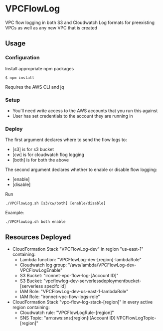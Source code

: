 # VPCFlowLog

VPC flow logging in both S3 and Cloudwatch Log formats for preexisting VPCs as
well as any new VPC that is created

## Usage

### Configuration

Install appropriate npm packages
```
$ npm install
```
Requires the AWS CLI and jq

### Setup

- You'll need write access to the AWS accounts that you run this against
- User has set credentials to the account they are running in

### Deploy

The first argument declares where to send the flow logs to:
- [s3] is for s3 bucket
- [cw] is for cloudwatch flog logging
- [both] is for both the above

The second argument declares whether to enable or disable flow logging:
- [enable]
- [disable]

Run

    ./VPCFlowLog.sh [s3/cw/both] [enable/disable]

Example:

    ./VPCFlowLog.sh both enable

## Resources Deployed

- CloudFormation Stack "VPCFlowLog-dev" in region "us-east-1" containing:
    - Lambda function: "VPCFlowLog-dev-[region]-lambdaRole"
    - Cloudwatch log group: "/aws/lambda/VPCFlowLog-dev-VPCFlowLogEnable"
    - S3 Bucket: "ironnet-vpc-flow-log-[Account ID]"
    - S3 Bucket: "vpcflowlog-dev-serverlessdeploymentbucket-[serverless specifc id]
    - IAM Role: "VPCFlowLog-dev-us-east-1-lambdaRole"
    - IAM Role: "ironnet-vpc-flow-logs-role"
- CloudFormation Stack "vpc-flow-log-stack-[region]" in every active region containing:
    - Cloudwatch rule: "VPCFlowLogRule-[region]"
    - SNS Topic: "arn:aws:sns:[region]:[Account ID]:VPCFlowLogTopic-[region]"
